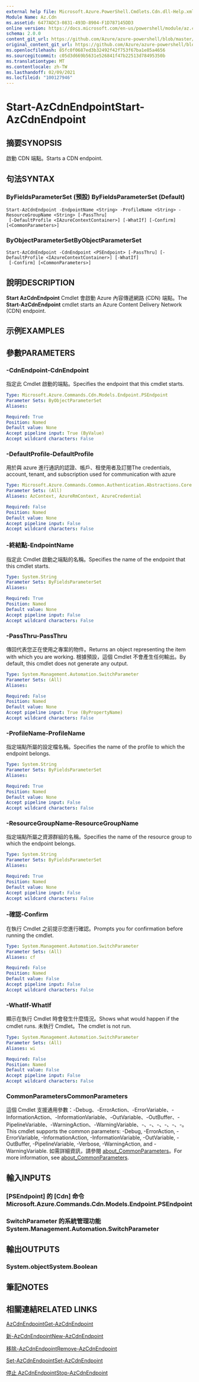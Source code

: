```yaml
---
external help file: Microsoft.Azure.PowerShell.Cmdlets.Cdn.dll-Help.xml
Module Name: Az.Cdn
ms.assetid: 6477ADC3-0831-493D-8904-F1D787145DD3
online version: https://docs.microsoft.com/en-us/powershell/module/az.cdn/start-azcdnendpoint
schema: 2.0.0
content_git_url: https://github.com/Azure/azure-powershell/blob/master/src/Cdn/Cdn/help/Start-AzCdnEndpoint.md
original_content_git_url: https://github.com/Azure/azure-powershell/blob/master/src/Cdn/Cdn/help/Start-AzCdnEndpoint.md
ms.openlocfilehash: 85fc0f0687ed3b32492f42f753f67ba1e85a4656
ms.sourcegitcommit: c05d3d669b5631e526841f47b22513d78495350b
ms.translationtype: MT
ms.contentlocale: zh-TW
ms.lasthandoff: 02/09/2021
ms.locfileid: "100127946"
---
```

# <span data-ttu-id="42a1c-101">Start-AzCdnEndpoint</span><span class="sxs-lookup"><span data-stu-id="42a1c-101">Start-AzCdnEndpoint</span></span>

## <span data-ttu-id="42a1c-102">摘要</span><span class="sxs-lookup"><span data-stu-id="42a1c-102">SYNOPSIS</span></span>
<span data-ttu-id="42a1c-103">啟動 CDN 端點。</span><span class="sxs-lookup"><span data-stu-id="42a1c-103">Starts a CDN endpoint.</span></span>

## <span data-ttu-id="42a1c-104">句法</span><span class="sxs-lookup"><span data-stu-id="42a1c-104">SYNTAX</span></span>

### <span data-ttu-id="42a1c-105">ByFieldsParameterSet (預設) </span><span class="sxs-lookup"><span data-stu-id="42a1c-105">ByFieldsParameterSet (Default)</span></span>
```
Start-AzCdnEndpoint -EndpointName <String> -ProfileName <String> -ResourceGroupName <String> [-PassThru]
 [-DefaultProfile <IAzureContextContainer>] [-WhatIf] [-Confirm] [<CommonParameters>]
```

### <span data-ttu-id="42a1c-106">ByObjectParameterSet</span><span class="sxs-lookup"><span data-stu-id="42a1c-106">ByObjectParameterSet</span></span>
```
Start-AzCdnEndpoint -CdnEndpoint <PSEndpoint> [-PassThru] [-DefaultProfile <IAzureContextContainer>] [-WhatIf]
 [-Confirm] [<CommonParameters>]
```

## <span data-ttu-id="42a1c-107">說明</span><span class="sxs-lookup"><span data-stu-id="42a1c-107">DESCRIPTION</span></span>
<span data-ttu-id="42a1c-108">**Start AzCdnEndpoint** Cmdlet 會啟動 Azure 內容傳遞網路 (CDN) 端點。</span><span class="sxs-lookup"><span data-stu-id="42a1c-108">The **Start-AzCdnEndpoint** cmdlet starts an Azure Content Delivery Network (CDN) endpoint.</span></span>

## <span data-ttu-id="42a1c-109">示例</span><span class="sxs-lookup"><span data-stu-id="42a1c-109">EXAMPLES</span></span>

## <span data-ttu-id="42a1c-110">參數</span><span class="sxs-lookup"><span data-stu-id="42a1c-110">PARAMETERS</span></span>

### <span data-ttu-id="42a1c-111">-CdnEndpoint</span><span class="sxs-lookup"><span data-stu-id="42a1c-111">-CdnEndpoint</span></span>
<span data-ttu-id="42a1c-112">指定此 Cmdlet 啟動的端點。</span><span class="sxs-lookup"><span data-stu-id="42a1c-112">Specifies the endpoint that this cmdlet starts.</span></span>

```yaml
Type: Microsoft.Azure.Commands.Cdn.Models.Endpoint.PSEndpoint
Parameter Sets: ByObjectParameterSet
Aliases:

Required: True
Position: Named
Default value: None
Accept pipeline input: True (ByValue)
Accept wildcard characters: False
```

### <span data-ttu-id="42a1c-113">-DefaultProfile</span><span class="sxs-lookup"><span data-stu-id="42a1c-113">-DefaultProfile</span></span>
<span data-ttu-id="42a1c-114">用於與 azure 進行通訊的認證、帳戶、租使用者及訂閱</span><span class="sxs-lookup"><span data-stu-id="42a1c-114">The credentials, account, tenant, and subscription used for communication with azure</span></span>

```yaml
Type: Microsoft.Azure.Commands.Common.Authentication.Abstractions.Core.IAzureContextContainer
Parameter Sets: (All)
Aliases: AzContext, AzureRmContext, AzureCredential

Required: False
Position: Named
Default value: None
Accept pipeline input: False
Accept wildcard characters: False
```

### <span data-ttu-id="42a1c-115">-終結點</span><span class="sxs-lookup"><span data-stu-id="42a1c-115">-EndpointName</span></span>
<span data-ttu-id="42a1c-116">指定此 Cmdlet 啟動之端點的名稱。</span><span class="sxs-lookup"><span data-stu-id="42a1c-116">Specifies the name of the endpoint that this cmdlet starts.</span></span>

```yaml
Type: System.String
Parameter Sets: ByFieldsParameterSet
Aliases:

Required: True
Position: Named
Default value: None
Accept pipeline input: False
Accept wildcard characters: False
```

### <span data-ttu-id="42a1c-117">-PassThru</span><span class="sxs-lookup"><span data-stu-id="42a1c-117">-PassThru</span></span>
<span data-ttu-id="42a1c-118">傳回代表您正在使用之專案的物件。</span><span class="sxs-lookup"><span data-stu-id="42a1c-118">Returns an object representing the item with which you are working.</span></span>
<span data-ttu-id="42a1c-119">根據預設，這個 Cmdlet 不會產生任何輸出。</span><span class="sxs-lookup"><span data-stu-id="42a1c-119">By default, this cmdlet does not generate any output.</span></span>

```yaml
Type: System.Management.Automation.SwitchParameter
Parameter Sets: (All)
Aliases:

Required: False
Position: Named
Default value: None
Accept pipeline input: True (ByPropertyName)
Accept wildcard characters: False
```

### <span data-ttu-id="42a1c-120">-ProfileName</span><span class="sxs-lookup"><span data-stu-id="42a1c-120">-ProfileName</span></span>
<span data-ttu-id="42a1c-121">指定端點所屬的設定檔名稱。</span><span class="sxs-lookup"><span data-stu-id="42a1c-121">Specifies the name of the profile to which the endpoint belongs.</span></span>

```yaml
Type: System.String
Parameter Sets: ByFieldsParameterSet
Aliases:

Required: True
Position: Named
Default value: None
Accept pipeline input: False
Accept wildcard characters: False
```

### <span data-ttu-id="42a1c-122">-ResourceGroupName</span><span class="sxs-lookup"><span data-stu-id="42a1c-122">-ResourceGroupName</span></span>
<span data-ttu-id="42a1c-123">指定端點所屬之資源群組的名稱。</span><span class="sxs-lookup"><span data-stu-id="42a1c-123">Specifies the name of the resource group to which the endpoint belongs.</span></span>

```yaml
Type: System.String
Parameter Sets: ByFieldsParameterSet
Aliases:

Required: True
Position: Named
Default value: None
Accept pipeline input: False
Accept wildcard characters: False
```

### <span data-ttu-id="42a1c-124">-確認</span><span class="sxs-lookup"><span data-stu-id="42a1c-124">-Confirm</span></span>
<span data-ttu-id="42a1c-125">在執行 Cmdlet 之前提示您進行確認。</span><span class="sxs-lookup"><span data-stu-id="42a1c-125">Prompts you for confirmation before running the cmdlet.</span></span>

```yaml
Type: System.Management.Automation.SwitchParameter
Parameter Sets: (All)
Aliases: cf

Required: False
Position: Named
Default value: False
Accept pipeline input: False
Accept wildcard characters: False
```

### <span data-ttu-id="42a1c-126">-WhatIf</span><span class="sxs-lookup"><span data-stu-id="42a1c-126">-WhatIf</span></span>
<span data-ttu-id="42a1c-127">顯示在執行 Cmdlet 時會發生什麼情況。</span><span class="sxs-lookup"><span data-stu-id="42a1c-127">Shows what would happen if the cmdlet runs.</span></span>
<span data-ttu-id="42a1c-128">未執行 Cmdlet。</span><span class="sxs-lookup"><span data-stu-id="42a1c-128">The cmdlet is not run.</span></span>

```yaml
Type: System.Management.Automation.SwitchParameter
Parameter Sets: (All)
Aliases: wi

Required: False
Position: Named
Default value: False
Accept pipeline input: False
Accept wildcard characters: False
```

### <span data-ttu-id="42a1c-129">CommonParameters</span><span class="sxs-lookup"><span data-stu-id="42a1c-129">CommonParameters</span></span>
<span data-ttu-id="42a1c-130">這個 Cmdlet 支援通用參數：-Debug、-ErrorAction、-ErrorVariable、-InformationAction、-InformationVariable、-OutVariable、-OutBuffer、-PipelineVariable、-WarningAction、-WarningVariable、-、-、-、-、-、-。</span><span class="sxs-lookup"><span data-stu-id="42a1c-130">This cmdlet supports the common parameters: -Debug, -ErrorAction, -ErrorVariable, -InformationAction, -InformationVariable, -OutVariable, -OutBuffer, -PipelineVariable, -Verbose, -WarningAction, and -WarningVariable.</span></span> <span data-ttu-id="42a1c-131">如需詳細資訊，請參閱 [about_CommonParameters](http://go.microsoft.com/fwlink/?LinkID=113216)。</span><span class="sxs-lookup"><span data-stu-id="42a1c-131">For more information, see [about_CommonParameters](http://go.microsoft.com/fwlink/?LinkID=113216).</span></span>

## <span data-ttu-id="42a1c-132">輸入</span><span class="sxs-lookup"><span data-stu-id="42a1c-132">INPUTS</span></span>

### <span data-ttu-id="42a1c-133">[PSEndpoint] 的 [Cdn] 命令</span><span class="sxs-lookup"><span data-stu-id="42a1c-133">Microsoft.Azure.Commands.Cdn.Models.Endpoint.PSEndpoint</span></span>

### <span data-ttu-id="42a1c-134">SwitchParameter 的系統管理功能</span><span class="sxs-lookup"><span data-stu-id="42a1c-134">System.Management.Automation.SwitchParameter</span></span>

## <span data-ttu-id="42a1c-135">輸出</span><span class="sxs-lookup"><span data-stu-id="42a1c-135">OUTPUTS</span></span>

### <span data-ttu-id="42a1c-136">System.object</span><span class="sxs-lookup"><span data-stu-id="42a1c-136">System.Boolean</span></span>

## <span data-ttu-id="42a1c-137">筆記</span><span class="sxs-lookup"><span data-stu-id="42a1c-137">NOTES</span></span>

## <span data-ttu-id="42a1c-138">相關連結</span><span class="sxs-lookup"><span data-stu-id="42a1c-138">RELATED LINKS</span></span>

[<span data-ttu-id="42a1c-139">AzCdnEndpoint</span><span class="sxs-lookup"><span data-stu-id="42a1c-139">Get-AzCdnEndpoint</span></span>](./Get-AzCdnEndpoint.md)

[<span data-ttu-id="42a1c-140">新-AzCdnEndpoint</span><span class="sxs-lookup"><span data-stu-id="42a1c-140">New-AzCdnEndpoint</span></span>](./New-AzCdnEndpoint.md)

[<span data-ttu-id="42a1c-141">移除-AzCdnEndpoint</span><span class="sxs-lookup"><span data-stu-id="42a1c-141">Remove-AzCdnEndpoint</span></span>](./Remove-AzCdnEndpoint.md)

[<span data-ttu-id="42a1c-142">Set-AzCdnEndpoint</span><span class="sxs-lookup"><span data-stu-id="42a1c-142">Set-AzCdnEndpoint</span></span>](./Set-AzCdnEndpoint.md)

[<span data-ttu-id="42a1c-143">停止 AzCdnEndpoint</span><span class="sxs-lookup"><span data-stu-id="42a1c-143">Stop-AzCdnEndpoint</span></span>](./Stop-AzCdnEndpoint.md)


